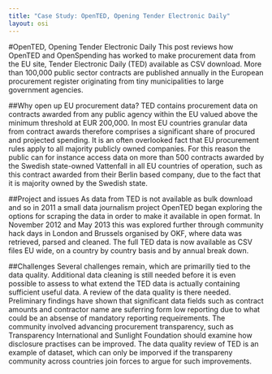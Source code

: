 ```yaml
---
title: "Case Study: OpenTED, Opening Tender Electronic Daily"
layout: osi
---
```


#OpenTED, Opening Tender Electronic Daily
This post reviews how OpenTED and OpenSpending has worked to make procurement data from the EU site, Tender Electronic Daily (TED) available as CSV download. More than 100,000 public sector contracts are published annually in the  European procurement register originating from tiny municipalities to large government agencies. 

##Why open up EU procurement data?
TED contains procurement data on contracts awarded from any public agency within the EU valued above the minimum threshold at EUR 200,000. In most EU countries granular data from contract awards therefore comprises a significant share of procured and projected spending. 
It is an often overlooked fact that EU procurement rules apply to all majority publicly owned companies. For this reason the public can for instance access data on more than 500 contracts awarded by the Swedish state-owned Vattenfall in all EU countries of operation, such as this contract awarded from their Berlin based company, due to the fact that it is majority owned by the Swedish state.

##Project and issues
As data from TED is not available as bulk download and so in 2011 a small data journalism project OpenTED began exploring the options for scraping the data in order to make it available in open format. In November 2012 and May 2013 this was explored further through community hack days in London and Brussels organised by OKF, where data was retrieved, parsed and cleaned. The full TED data is now available as CSV files EU wide, on a country by country basis and by annual break down. 

##Challenges
Several challenges remain, which are primarilly tied to the data quality. Additional data cleaning is still needed before it is even possible to assess to what extend the TED data is actually containing sufficient useful data.
A review of the data quality is there needed. Preliminary findings have shown that significant data fields such as contract amounts and contractor name are suferring form low reporting due to what could be an absense of mandatory reporting requeirements. The community involved advancing procurement transparency, such as Transparency International and Sunlight Foundation should examine how disclosure practises can be improved. The data quality review of TED is an example of dataset, which can only be imporved if the transpareny community across countries join forces to argue for such improvements.  
